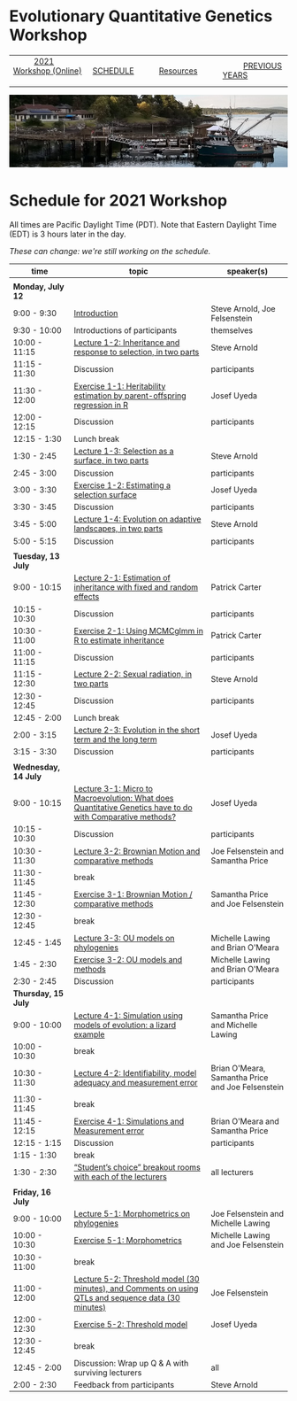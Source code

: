 
# Evolutionary Quantitative Genetics Workshop #

|        |        |        |    |
|--------|---------------------------------------------|--------------------|------------------------------------------|
| &nbsp;&nbsp;&nbsp;&nbsp;&nbsp;&nbsp;&nbsp;&nbsp;&nbsp; [2021 Workshop (Online)](/index.html) &nbsp;&nbsp;&nbsp;&nbsp;&nbsp;&nbsp;&nbsp;&nbsp;&nbsp; | &nbsp;&nbsp;&nbsp;&nbsp;&nbsp;&nbsp;&nbsp;&nbsp;&nbsp;&nbsp;&nbsp;&nbsp; [SCHEDULE](schedule.html) &nbsp;&nbsp;&nbsp;&nbsp;&nbsp;&nbsp;&nbsp;&nbsp;&nbsp; | &nbsp;&nbsp;&nbsp;&nbsp;&nbsp;&nbsp;&nbsp;&nbsp;&nbsp;&nbsp;&nbsp;&nbsp; [Resources](resources.html) &nbsp;&nbsp;&nbsp;&nbsp;&nbsp;&nbsp;&nbsp;&nbsp;&nbsp; | &nbsp;&nbsp;&nbsp;&nbsp;&nbsp;&nbsp;&nbsp;&nbsp;&nbsp; [PREVIOUS YEARS](previous.html) &nbsp;&nbsp;&nbsp;&nbsp;&nbsp;&nbsp; |


<div align="left">
<img src="/media/FHLimage2018b.jpg" alt="FHL waterfront in 2018">
</div>

# Schedule for 2021 Workshop #

All times are Pacific Daylight Time (PDT).  Note that Eastern Daylight Time (EDT) is 3 hours later in the day.

_These can change: we're still working on the schedule._


| time | topic  |  speaker(s) |
|---------|-------------|------------------|
| | | |
| **Monday, July 12**  |   |    |   
| 9:00 - 9:30 | [Introduction](lecture1-1.html) | Steve Arnold, Joe Felsenstein |
| 9:30 - 10:00 | Introductions of participants | themselves |
| 10:00 - 11:15 | [Lecture 1-2:  Inheritance and response to selection, in two parts](lecture1-2.html) | Steve Arnold | 
| 11:15 - 11:30 | Discussion | participants |
| 11:30 - 12:00 | [Exercise 1-1:  Heritability estimation by parent-offspring regression in R](exercise1-1.html) | Josef Uyeda |
| 12:00 - 12:15 | Discussion | participants |
| 12:15 - 1:30 | Lunch break |  |
| 1:30 - 2:45 | [Lecture 1-3:  Selection as a surface, in two parts](lecture1-3.html) | Steve Arnold |
| 2:45 - 3:00 | Discussion | participants |
| 3:00 - 3:30 | [Exercise 1-2:  Estimating a selection surface](exercise1-2.html)  | Josef Uyeda |
| 3:30 - 3:45 | Discussion | participants |
| 3:45 - 5:00 | [Lecture 1-4:  Evolution on adaptive landscapes, in two parts](lecture1-4.html) | Steve Arnold |
| 5:00 - 5:15 | Discussion | participants |
|  |  |  |
| **Tuesday, 13 July** | | |
| 9:00 - 10:15 | [Lecture 2-1:  Estimation of inheritance with fixed and random effects](lecture2-1.html) | Patrick Carter | 
| 10:15 - 10:30 | Discussion | participants |
| 10:30 - 11:00 | [Exercise 2-1:  Using MCMCglmm in R to estimate inheritance](exercise2-1.html) | Patrick Carter |
| 11:00 - 11:15 | Discussion | participants |
| 11:15 - 12:30 | [Lecture 2-2:  Sexual radiation, in two parts](lecture2-2.html) | Steve Arnold | 
| 12:30 - 12:45 | Discussion | participants |
| 12:45 - 2:00 | Lunch break | 
| 2:00 - 3:15 | [Lecture 2-3:  Evolution in the short term and the long term](lecture2-3.html) | Josef Uyeda |
| 3:15 - 3:30 | Discussion | participants |
| | | |
| **Wednesday, 14 July** | | |
| 9:00 - 10:15 | [Lecture 3-1: Micro to Macroevolution: What does Quantitative Genetics have to do with Comparative methods?](lecture3-1.html) | Josef Uyeda | 
| 10:15 - 10:30 | Discussion | participants |
| 10:30 - 11:30 | [Lecture 3-2: Brownian Motion and comparative methods](lecture3-2.html) | Joe Felsenstein and Samantha Price |
| 11:30 - 11:45 | break | |
| 11:45 - 12:30 | [Exercise 3-1: Brownian Motion / comparative methods](exercise3-1.html) | Samantha Price and Joe Felsenstein | 
| 12:30 - 12:45 | break | |
| 12:45 - 1:45 | [Lecture 3-3: OU models on phylogenies](lecture3-3.html) | Michelle Lawing and Brian O'Meara |
| 1:45 - 2:30 | [Exercise 3-2: OU models and methods](exercise3-2.html) | Michelle Lawing and Brian O'Meara |
| 2:30 - 2:45 | Discussion | participants |
| **Thursday, 15 July** | | |
| 9:00 - 10:00 | [Lecture 4-1: Simulation using models of evolution: a lizard example](lecture4-1.html) | Samantha Price and Michelle Lawing |
| 10:00 - 10:30 | break |  |
| 10:30 - 11:30 | [Lecture 4-2: Identifiability, model adequacy and measurement error](lecture4-2.html) | Brian O'Meara, Samantha Price and Joe Felsenstein | 
| 11:30 - 11:45 | break |  |
| 11:45 - 12:15 | [Exercise 4-1:  Simulations and Measurement error](exercise4-1.html) | Brian O'Meara and Samantha Price |
| 12:15 - 1:15 | Discussion | participants |
| 1:15 - 1:30 | break | |
| 1:30 - 2:30 | [“Student’s choice” breakout rooms with each of the lecturers](lecture4-3.html) | all lecturers |
| | | |
| **Friday, 16 July** | | |
| 9:00 - 10:00 | [Lecture 5-1: Morphometrics on phylogenies](lecture5-1.html) | Joe Felsenstein and Michelle Lawing |
| 10:00 - 10:30 | [Exercise 5-1: Morphometrics](exercise5-1.html) | Michelle Lawing and Joe Felsenstein|
| 10:30 - 11:00 | break |  |
| 11:00 - 12:00 | [Lecture 5-2: Threshold model (30 minutes), and Comments on using QTLs and sequence data (30 minutes)](lecture5-2.md) | Joe Felsenstein |
| 12:00 - 12:30 | [Exercise 5-2: Threshold model](exercise5-2.html) | Josef Uyeda |
| 12:30 - 12:45 | break |  |
| 12:45 - 2:00 | Discussion: Wrap up Q & A with surviving lecturers | all |
| 2:00 - 2:30 | Feedback from participants | Steve Arnold |
